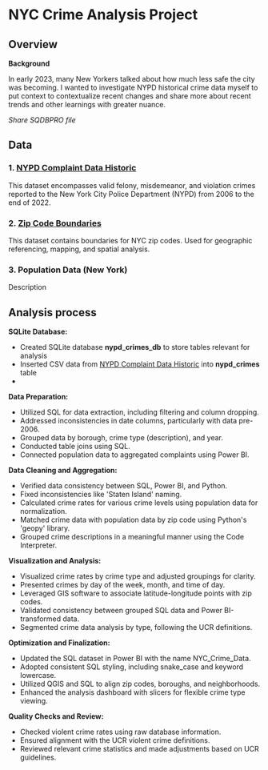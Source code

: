 # NYC Crime Analysis Project

## Overview

**Background**

In early 2023, many New Yorkers talked about how much less safe the city was becoming. I wanted to investigate NYPD historical crime data myself to put context to contextualize recent changes and share more about recent trends and other learnings with greater nuance.

_Share SQDBPRO file_

## Data

### 1. [NYPD Complaint Data Historic](https://data.cityofnewyork.us/Public-Safety/NYPD-Complaint-Data-Historic/qgea-i56i)
This dataset encompasses valid felony, misdemeanor, and violation crimes reported to the New York City Police Department (NYPD) from 2006 to the end of 2022.

### 2. [Zip Code Boundaries](https://data.cityofnewyork.us/Business/Zip-Code-Boundaries/i8iw-xf4u)
This dataset contains boundaries for NYC zip codes. Used for geographic referencing, mapping, and spatial analysis.

### 3. Population Data (New York)
Description

## Analysis process

**SQLite Database:**

* Created SQLite database **nypd_crimes_db** to store tables relevant for analysis
* Inserted CSV data from [NYPD Complaint Data Historic](https://data.cityofnewyork.us/Public-Safety/NYPD-Complaint-Data-Historic/qgea-i56i) into **nypd_crimes** table
* 

**Data Preparation:**

* Utilized SQL for data extraction, including filtering and column dropping.
* Addressed inconsistencies in date columns, particularly with data pre-2006.
* Grouped data by borough, crime type (description), and year.
* Conducted table joins using SQL.
* Connected population data to aggregated complaints using Power BI.

**Data Cleaning and Aggregation:**

* Verified data consistency between SQL, Power BI, and Python.
* Fixed inconsistencies like 'Staten Island' naming.
* Calculated crime rates for various crime levels using population data for normalization.
* Matched crime data with population data by zip code using Python's 'geopy' library.
* Grouped crime descriptions in a meaningful manner using the Code Interpreter.

**Visualization and Analysis:**

* Visualized crime rates by crime type and adjusted groupings for clarity.
* Presented crimes by day of the week, month, and time of day.
* Leveraged GIS software to associate latitude-longitude points with zip codes.
* Validated consistency between grouped SQL data and Power BI-transformed data.
* Segmented crime data analysis by type, following the UCR definitions.

**Optimization and Finalization:**

* Updated the SQL dataset in Power BI with the name NYC_Crime_Data.
* Adopted consistent SQL styling, including snake_case and keyword lowercase.
* Utilized QGIS and SQL to align zip codes, boroughs, and neighborhoods.
* Enhanced the analysis dashboard with slicers for flexible crime type viewing.

**Quality Checks and Review:**

* Checked violent crime rates using raw database information.
* Ensured alignment with the UCR violent crime definitions.
* Reviewed relevant crime statistics and made adjustments based on UCR guidelines.

